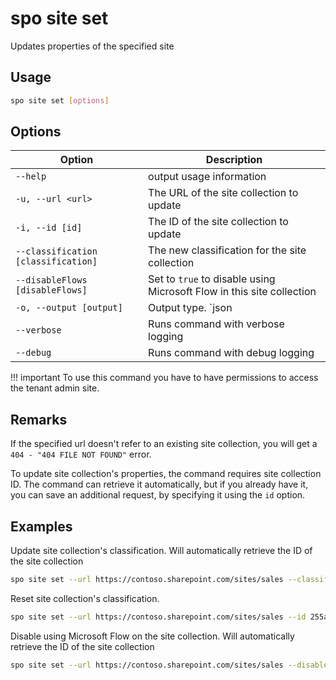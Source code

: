 # spo site set

Updates properties of the specified site

## Usage

```sh
spo site set [options]
```

## Options

Option|Description
------|-----------
`--help`|output usage information
`-u, --url <url>`|The URL of the site collection to update
`-i, --id [id]`|The ID of the site collection to update
`--classification [classification]`|The new classification for the site collection
`--disableFlows [disableFlows]`|Set to `true` to disable using Microsoft Flow in this site collection
`-o, --output [output]`|Output type. `json|text`. Default `text`
`--verbose`|Runs command with verbose logging
`--debug`|Runs command with debug logging

!!! important
    To use this command you have to have permissions to access the tenant admin site.

## Remarks

If the specified url doesn't refer to an existing site collection, you will get a `404 - "404 FILE NOT FOUND"` error.

To update site collection's properties, the command requires site collection ID. The command can retrieve it automatically, but if you already have it, you can save an additional request, by specifying it using the `id` option.

## Examples

Update site collection's classification. Will automatically retrieve the ID of the site collection

```sh
spo site set --url https://contoso.sharepoint.com/sites/sales --classification MBI
```

Reset site collection's classification.

```sh
spo site set --url https://contoso.sharepoint.com/sites/sales --id 255a50b2-527f-4413-8485-57f4c17a24d1 --classification
```

Disable using Microsoft Flow on the site collection. Will automatically retrieve the ID of the site collection

```sh
spo site set --url https://contoso.sharepoint.com/sites/sales --disableFlows true
```